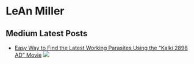 # LeAn Miller
## Medium Latest Posts
  - [Easy Way to Find the Latest Working Parasites Using the “Kalki 2898 AD” Movie](https://medium.com/@leanmiller/easy-way-to-find-the-latest-working-parasites-using-the-kalki-2898-ad-movie-84371a861188)
![](https://miro.medium.com/v2/resize:fit:720/format:webp/1*r7giykqoZnnKfU0lCjE9BQ.png)
